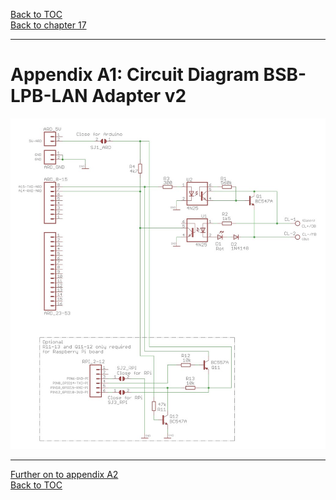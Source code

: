 [Back to TOC](toc.md)  
[Back to chapter 17](chap17.md)    
   
--- 
    

    
# Appendix A1: Circuit Diagram BSB-LPB-LAN Adapter v2
  
<img src="https://raw.githubusercontent.com/1coderookie/BSB-LPB-LAN_EN/master/docs/pics/circuit_diagram_adapter_v2.jpg">  
 
       
    
---  

[Further on to appendix A2](appendix_a2.md)      
[Back to TOC](toc.md)   
